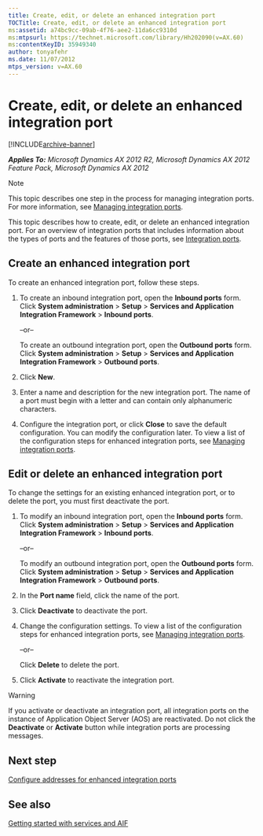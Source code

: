 ```yaml
---
title: Create, edit, or delete an enhanced integration port
TOCTitle: Create, edit, or delete an enhanced integration port
ms:assetid: a74bc9cc-09ab-4f76-aee2-11da6cc9310d
ms:mtpsurl: https://technet.microsoft.com/library/Hh202090(v=AX.60)
ms:contentKeyID: 35949340
author: tonyafehr
ms.date: 11/07/2012
mtps_version: v=AX.60
---
```


# Create, edit, or delete an enhanced integration port 


[!INCLUDE[archive-banner](includes/archive-banner.md)]


_**Applies To:** Microsoft Dynamics AX 2012 R2, Microsoft Dynamics AX 2012 Feature Pack, Microsoft Dynamics AX 2012_


> [!NOTE]
> <P>This topic describes one step in the process for managing integration ports. For more information, see <A href="managing-integration-ports.md">Managing integration ports</A>.</P>



This topic describes how to create, edit, or delete an enhanced integration port. For an overview of integration ports that includes information about the types of ports and the features of those ports, see [Integration ports](integration-ports.md).

## Create an enhanced integration port

To create an enhanced integration port, follow these steps.

1.  To create an inbound integration port, open the **Inbound ports** form. Click **System administration** \> **Setup** \> **Services and Application Integration Framework** \> **Inbound ports**.
    
    –or–
    
    To create an outbound integration port, open the **Outbound ports** form. Click **System administration** \> **Setup** \> **Services and Application Integration Framework** \> **Outbound ports**.

2.  Click **New**.

3.  Enter a name and description for the new integration port. The name of a port must begin with a letter and can contain only alphanumeric characters.

4.  Configure the integration port, or click **Close** to save the default configuration. You can modify the configuration later. To view a list of the configuration steps for enhanced integration ports, see [Managing integration ports](managing-integration-ports.md).

## Edit or delete an enhanced integration port

To change the settings for an existing enhanced integration port, or to delete the port, you must first deactivate the port.

1.  To modify an inbound integration port, open the **Inbound ports** form. Click **System administration** \> **Setup** \> **Services and Application Integration Framework** \> **Inbound ports**.
    
    –or–
    
    To modify an outbound integration port, open the **Outbound ports** form. Click **System administration** \> **Setup** \> **Services and Application Integration Framework** \> **Outbound ports**.

2.  In the **Port name** field, click the name of the port.

3.  Click **Deactivate** to deactivate the port.

4.  Change the configuration settings. To view a list of the configuration steps for enhanced integration ports, see [Managing integration ports](managing-integration-ports.md).
    
    –or–
    
    Click **Delete** to delete the port.

5.  Click **Activate** to reactivate the integration port.


> [!WARNING]
> <P>If you activate or deactivate an integration port, all integration ports on the instance of Application Object Server (AOS) are reactivated. Do not click the <STRONG>Deactivate</STRONG> or <STRONG>Activate</STRONG> button while integration ports are processing messages.</P>



## Next step

[Configure addresses for enhanced integration ports](configure-addresses-for-enhanced-integration-ports.md)

## See also

[Getting started with services and AIF](getting-started-with-services-and-aif.md)

